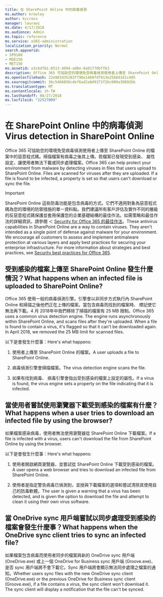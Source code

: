 ```yaml
---
title: 在 SharePoint Online 中的病毒偵測
ms.author: krowley
author: kccross
manager: laurawi
ms.date: 4/17/2018
ms.audience: Admin
ms.topic: reference
ms.service: o365-administration
localization_priority: Normal
search.appverid:
- SPO160
- MOE150
- MET150
ms.assetid: e3c6df61-8513-499d-ad8e-8a91770bff63
description: Office 365 可協助您的環境免受病毒偵測使用者上傳至 SharePoint Online 的檔案中的惡意程式碼。掃描檔案有病毒之後其上傳。若檔案已發現受到感染、 屬性設定，讓使用者無法下載或同步處理檔案。
ms.openlocfilehash: 22e983d35283ff96e1469fdf913e25b8d1d1c485
ms.sourcegitcommit: 36c5466056cdef6ad2a8d9372f2bc009a30892bb
ms.translationtype: MT
ms.contentlocale: zh-TW
ms.lasthandoff: 08/27/2018
ms.locfileid: "22527009"
---
```

# <a name="virus-detection-in-sharepoint-online"></a><span data-ttu-id="910ef-105">在 SharePoint Online 中的病毒偵測</span><span class="sxs-lookup"><span data-stu-id="910ef-105">Virus detection in SharePoint Online</span></span>

<span data-ttu-id="910ef-p102">Office 365 可協助您的環境免受病毒偵測使用者上傳至 SharePoint Online 的檔案中的惡意程式碼。掃描檔案有病毒之後其上傳。若檔案已發現受到感染、 屬性設定，讓使用者無法下載或同步處理檔案。</span><span class="sxs-lookup"><span data-stu-id="910ef-p102">Office 365 can help protect your environment from malware by detecting viruses in files that users upload to SharePoint Online. Files are scanned for viruses after they are uploaded. If a file is found to be infected, a property is set so that users can't download or sync the file.</span></span>
  
> [!IMPORTANT]
> <span data-ttu-id="910ef-p103">SharePoint Online 這些防毒功能是包含病毒的方式。它們不適用對象為惡意程式碼為您的環境的防禦措施的單一資料點。我們建議所有客戶評估及實作不同的層級的反惡意程式碼保護並套用保護您的企業基礎結構的最佳作法。如需策略和最佳作法的詳細資訊，請參閱 ＜ [Security for Office 365 的最佳作法](security-best-practices.md)。</span><span class="sxs-lookup"><span data-stu-id="910ef-p103">These antivirus capabilities in SharePoint Online are a way to contain viruses. They aren't intended as a single point of defense against malware for your environment. We encourage all customers to assess and implement antimalware protection at various layers and apply best practices for securing your enterprise infrastructure. For more information about strategies and best practices, see [Security best practices for Office 365](security-best-practices.md).</span></span> 
  
## <a name="what-happens-when-an-infected-file-is-uploaded-to-sharepoint-online"></a><span data-ttu-id="910ef-113">受到感染的檔案上傳至 SharePoint Online 發生什麼情況？</span><span class="sxs-lookup"><span data-stu-id="910ef-113">What happens when an infected file is uploaded to SharePoint Online?</span></span>

<span data-ttu-id="910ef-p104">Office 365 使用一般的病毒偵測引擎。引擎會以非同步方式執行內 SharePoint Online 和掃描之後他們正在上傳的檔案。當包含病毒而找到的檔案時、 標記使它無法再下載。4 月 2018年中我們移除了掃描的檔案有 25 MB 限制。</span><span class="sxs-lookup"><span data-stu-id="910ef-p104">Office 365 uses a common virus detection engine. The engine runs asynchronously within SharePoint Online, and scans files after they're uploaded. When a file is found to contain a virus, it's flagged so that it can't be downloaded again. In April 2018, we removed the 25 MB limit for scanned files.</span></span>
  
<span data-ttu-id="910ef-118">以下是會發生什麼事：</span><span class="sxs-lookup"><span data-stu-id="910ef-118">Here's what happens:</span></span>
  
1. <span data-ttu-id="910ef-119">使用者上傳至 SharePoint Online 的檔案。</span><span class="sxs-lookup"><span data-stu-id="910ef-119">A user uploads a file to SharePoint Online.</span></span>
    
2. <span data-ttu-id="910ef-120">病毒偵測引擎會掃描檔案。</span><span class="sxs-lookup"><span data-stu-id="910ef-120">The virus detection engine scans the file.</span></span>
    
3. <span data-ttu-id="910ef-121">如果有找到病毒、 病毒引擎會指出受到感染的檔案上設定的屬性。</span><span class="sxs-lookup"><span data-stu-id="910ef-121">If a virus is found, the virus engine sets a property on the file indicating that it is infected.</span></span>
    
## <a name="what-happens-when-a-user-tries-to-download-an-infected-file-by-using-the-browser"></a><span data-ttu-id="910ef-122">當使用者嘗試使用瀏覽器下載受到感染的檔案有什麼？</span><span class="sxs-lookup"><span data-stu-id="910ef-122">What happens when a user tries to download an infected file by using the browser?</span></span>

<span data-ttu-id="910ef-123">如果檔案感染病毒，使用者無法使用瀏覽器從 SharePoint Online 下載檔案。</span><span class="sxs-lookup"><span data-stu-id="910ef-123">If a file is infected with a virus, users can't download the file from SharePoint Online by using the browser.</span></span>
  
<span data-ttu-id="910ef-124">以下是會發生什麼事：</span><span class="sxs-lookup"><span data-stu-id="910ef-124">Here's what happens:</span></span>
  
1. <span data-ttu-id="910ef-125">使用者開啟網頁瀏覽器，並嘗試從 SharePoint Online 下載受到感染的檔案。</span><span class="sxs-lookup"><span data-stu-id="910ef-125">A user opens a web browser and tries to download an infected file from SharePoint Online.</span></span>
    
2. <span data-ttu-id="910ef-126">使用者是指定警告病毒已偵測到，並授與下載檔案的選項和嘗試清除其使用自己的防毒軟體。</span><span class="sxs-lookup"><span data-stu-id="910ef-126">The user is given a warning that a virus has been detected, and is given the option to download the file and attempt to clean it using their own virus software.</span></span>
    
## <a name="what-happens-when-the-onedrive-sync-client-tries-to-sync-an-infected-file"></a><span data-ttu-id="910ef-127">當 OneDrive sync 用戶端嘗試以同步處理受到感染的檔案會發生什麼事？</span><span class="sxs-lookup"><span data-stu-id="910ef-127">What happens when the OneDrive sync client tries to sync an infected file?</span></span>

<span data-ttu-id="910ef-p105">如果檔案包含病毒而使用者同步的檔案與新的 OneDrive sync 用戶端 (OneDrive.exe) 或上一個 OneDrive for Business sync 用戶端 (Groove.exe)、 是否 sync 用戶端將不會下載它。Sync 用戶端將會顯示無法同步處理之檔案的通知。</span><span class="sxs-lookup"><span data-stu-id="910ef-p105">Whether users sync files with the new OneDrive sync client (OneDrive.exe) or the previous OneDrive for Business sync client (Groove.exe), if a file contains a virus, the sync client won't download it. The sync client will display a notification that the file can't be synced.</span></span>
  

